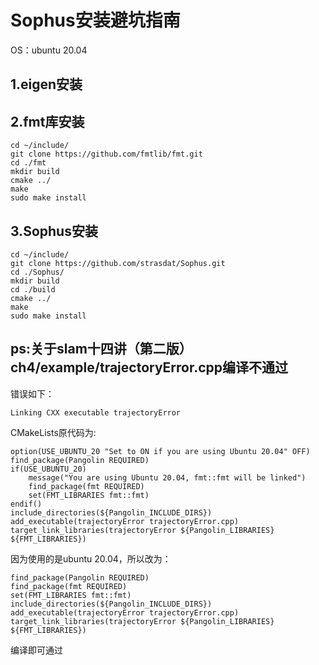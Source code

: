 # Sophus安装避坑指南
OS：ubuntu 20.04
## 1.eigen安装

## 2.fmt库安装
```
cd ~/include/
git clone https://github.com/fmtlib/fmt.git
cd ./fmt
mkdir build
cmake ../
make
sudo make install
```

## 3.Sophus安装
```
cd ~/include/
git clone https://github.com/strasdat/Sophus.git
cd ./Sophus/
mkdir build
cd ./build
cmake ../
make
sudo make install
```

## ps:关于slam十四讲（第二版）ch4/example/trajectoryError.cpp编译不通过
错误如下：
```
Linking CXX executable trajectoryError
```
CMakeLists原代码为:
```
option(USE_UBUNTU_20 "Set to ON if you are using Ubuntu 20.04" OFF)
find_package(Pangolin REQUIRED)
if(USE_UBUNTU_20)
    message("You are using Ubuntu 20.04, fmt::fmt will be linked")
    find_package(fmt REQUIRED)
    set(FMT_LIBRARIES fmt::fmt)
endif()
include_directories(${Pangolin_INCLUDE_DIRS})
add_executable(trajectoryError trajectoryError.cpp)
target_link_libraries(trajectoryError ${Pangolin_LIBRARIES} ${FMT_LIBRARIES})
```
因为使用的是ubuntu 20.04，所以改为：
```
find_package(Pangolin REQUIRED)
find_package(fmt REQUIRED)
set(FMT_LIBRARIES fmt::fmt)
include_directories(${Pangolin_INCLUDE_DIRS})
add_executable(trajectoryError trajectoryError.cpp)
target_link_libraries(trajectoryError ${Pangolin_LIBRARIES} ${FMT_LIBRARIES})
```
编译即可通过

